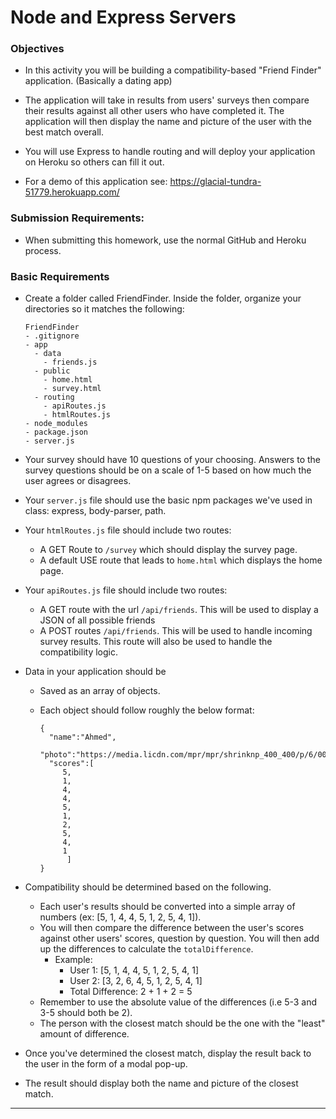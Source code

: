 # Node and Express Servers

### Objectives

* In this activity you will be building a compatibility-based "Friend Finder" application. (Basically a dating app)

* The application will take in results from users' surveys then compare their results against all other users who have completed it. The application will then display the name and picture of the user with the best match overall.

* You will use Express to handle routing and will deploy your application on Heroku so others can fill it out. 

* For a demo of this application see: https://glacial-tundra-51779.herokuapp.com/  

### Submission Requirements:

* When submitting this homework, use the normal GitHub and Heroku process. 

### Basic Requirements

* Create a folder called FriendFinder. Inside the folder, organize your directories so it matches the following:

	```
  FriendFinder
    - .gitignore
    - app
      - data
        - friends.js
      - public
        - home.html
        - survey.html
      - routing
        - apiRoutes.js
        - htmlRoutes.js
    - node_modules
    - package.json
    - server.js
  ```

* Your survey should have 10 questions of your choosing. Answers to the survey questions should be on a scale of 1-5 based on how much the user agrees or disagrees.

* Your `server.js` file should use the basic npm packages we've used in class: express, body-parser, path.

* Your `htmlRoutes.js` file should include two routes:
	* A GET Route to `/survey` which should display the survey page.
	* A default USE route that leads to `home.html` which displays the home page. 

* Your `apiRoutes.js` file should include two routes:
	* A GET route with the url `/api/friends`. This will be used to display a JSON of all possible friends
	* A POST routes `/api/friends`. This will be used to handle incoming survey results. This route will also be used to handle the compatibility logic. 

* Data in your application should be
	* Saved as an array of objects.
	* Each object should follow roughly the below format:

		```
		{
		  "name":"Ahmed",
		  "photo":"https://media.licdn.com/mpr/mpr/shrinknp_400_400/p/6/005/064/1bd/3435aa3.jpg",
		  "scores":[
		     5,
		     1,
		     4,
		     4,
		     5,
		     1,
		     2,
		     5,
		     4,
		     1
	     	  ]
		}
   		```
   		
* Compatibility should be determined based on the following.
	* Each user's results should be converted into a simple array of numbers (ex: [5, 1, 4, 4, 5, 1, 2, 5, 4, 1]).
	* You will then compare the difference between the user's scores against other users' scores, question by question. You will then add up the differences to calculate the `totalDifference`.
		* Example: 
			* User 1: [5, 1, 4, 4, 5, 1, 2, 5, 4, 1]
			* User 2: [3, 2, 6, 4, 5, 1, 2, 5, 4, 1]
			* Total Difference: 2 + 1 + 2 = 5
	* Remember to use the absolute value of the differences (i.e 5-3 and 3-5 should both be 2).
	* The person with the closest match should be the one with the "least" amount of difference.

* Once you've determined the closest match, display the result back to the user in the form of a modal pop-up. 

* The result should display both the name and picture of the closest match. 

----------------------
